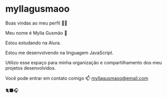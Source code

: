 # myllagusmaoo
Boas vindas ao meu perfil 💐💐

Meu nome é Mylla Gusmão 🍓

Estou estudando na Alura.

Estou me desenvolvendo na linguagem JavaScript.

Utilizo esse espaço para minha organização e compartilhamento dos meu projetos desenvolvidos.

Você pode entrar em contato comigo 📫
myllagusmaoo@email.com 

🐈‍⬛🎧
